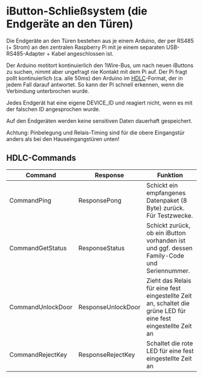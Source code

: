 # iButton-Schließsystem (die Endgeräte an den Türen)

Die Endgeräte an den Türen bestehen aus je einem Arduino, der per RS485 (+ Strom) an den zentralen Raspberry Pi mit je einem separaten USB-RS485-Adapter + Kabel angeschlossen ist.

Der Arduino motitort kontinuierlich den 1Wire-Bus, um nach neuen iButtons zu suchen, nimmt aber ungefragt nie Kontakt mit dem Pi auf. Der Pi fragt pollt kontinuierlich (ca. alle 50ms) den Arduino im [HDLC](https://de.wikipedia.org/wiki/High-Level_Data_Link_Control)-Format, der in jedem Fall darauf antwortet. So kann der Pi schnell erkennen, wenn die Verbindung unterbrochen wurde.

Jedes Endgerät hat eine eigene DEVICE_ID und reagiert nicht, wenn es mit der falschen ID angesprochen wurde.

Auf den Endgeräten werden keine sensitiven Daten dauerhaft gespeichert.

Achtung: Pinbelegung und Relais-Timing sind für die obere Eingangstür anders als bei den Hauseingangstüren unten!

## HDLC-Commands

| Command           | Response           | Funktion                                                     |
| ----------------- | ------------------ | ------------------------------------------------------------ |
| CommandPing       | ResponsePong       | Schickt ein empfangenes Datenpaket (8 Byte) zurück. Für Testzwecke. |
| CommandGetStatus  | ResponseStatus     | Schickt zurück, ob ein iButton vorhanden ist und ggf. dessen Family-Code und Seriennummer. |
| CommandUnlockDoor | ResponseUnlockDoor | Zieht das Relais für eine fest eingestellte Zeit an, schaltet die grüne LED für eine fest eingestellte Zeit an |
| CommandRejectKey  | ResponseRejectKey  | Schaltet die rote LED für eine fest eingestellte Zeit an     |